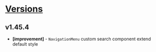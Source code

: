 # [Versions](https://github.com/Tracktor/design-system/releases)

## v1.45.4
- **[improvement]** - `NavigationMenu` custom search component extend default style
